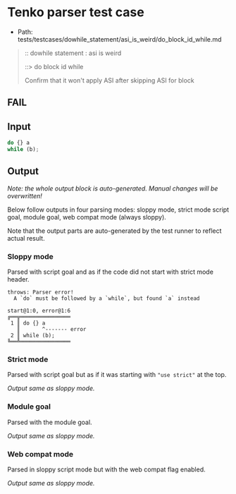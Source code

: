 # Tenko parser test case

- Path: tests/testcases/dowhile_statement/asi_is_weird/do_block_id_while.md

> :: dowhile statement : asi is weird
>
> ::> do block id while
>
> Confirm that it won't apply ASI after skipping ASI for block

## FAIL

## Input

`````js
do {} a
while (b);
`````

## Output

_Note: the whole output block is auto-generated. Manual changes will be overwritten!_

Below follow outputs in four parsing modes: sloppy mode, strict mode script goal, module goal, web compat mode (always sloppy).

Note that the output parts are auto-generated by the test runner to reflect actual result.

### Sloppy mode

Parsed with script goal and as if the code did not start with strict mode header.

`````
throws: Parser error!
  A `do` must be followed by a `while`, but found `a` instead

start@1:0, error@1:6
╔══╦════════════════
 1 ║ do {} a
   ║       ^------- error
 2 ║ while (b);
╚══╩════════════════

`````

### Strict mode

Parsed with script goal but as if it was starting with `"use strict"` at the top.

_Output same as sloppy mode._

### Module goal

Parsed with the module goal.

_Output same as sloppy mode._

### Web compat mode

Parsed in sloppy script mode but with the web compat flag enabled.

_Output same as sloppy mode._
